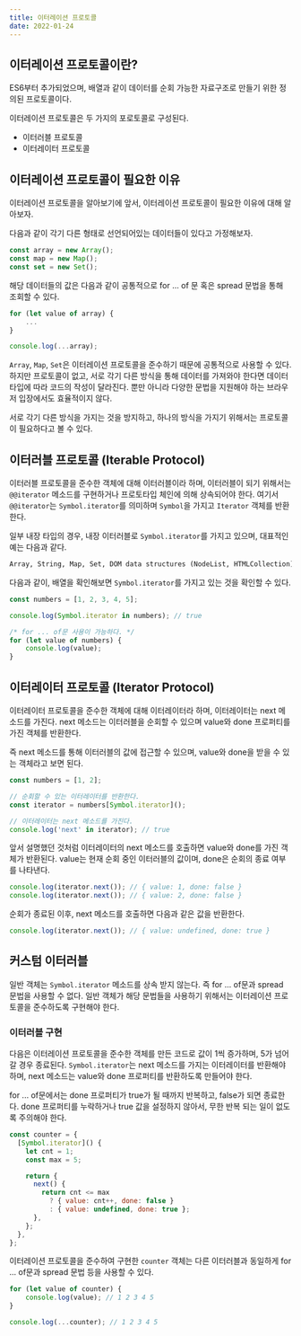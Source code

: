 ```yaml
---
title: 이터레이션 프로토콜
date: 2022-01-24
---
```


## 이터레이션 프로토콜이란?

ES6부터 추가되었으며, 배열과 같이 데이터를 순회 가능한 자료구조로 만들기 위한 정의된 프로토콜이다.

이터레이션 프로토콜은 두 가지의 포로토콜로 구성된다.

- 이터러블 프로토콜
- 이터레이터 프로토콜

## 이터레이션 프로토콜이 필요한 이유

이터레이션 프로토콜을 알아보기에 앞서, 이터레이션 프로토콜이 필요한 이유에 대해 알아보자.

다음과 같이 각기 다른 형태로 선언되어있는 데이터들이 있다고 가정해보자.

```javascript
const array = new Array();
const map = new Map();
const set = new Set();
```

해당 데이터들의 값은 다음과 같이 공통적으로 for ... of 문 혹은 spread 문법을 통해 조회할 수 있다.

```javascript
for (let value of array) {
    ...
}

console.log(...array);
```

`Array`, `Map`, `Set`은 이터레이션 프로토콜을 준수하기 때문에 공통적으로 사용할 수 있다.
하지만 프로토콜이 없고, 서로 각기 다른 방식을 통해 데이터를 가져와야 한다면 데이터 타입에 따라 코드의 작성이 달라진다.
뿐만 아니라 다양한 문법을 지원해야 하는 브라우저 입장에서도 효율적이지 않다.

서로 각기 다른 방식을 가지는 것을 방지하고, 하나의 방식을 가지기 위해서는 프로토콜이 필요하다고 볼 수 있다.

## 이터러블 프로토콜 (Iterable Protocol)

이터러블 프로토콜을 준수한 객체에 대해 이터러블이라 하며, 이터러블이 되기 위해서는 `@@iterator` 메소드를 구현하거나 프로토타입 체인에 의해 상속되어야 한다.
여기서 `@@iterator`는 `Symbol.iterator`를 의미하며 `Symbol`을 가지고 `Iterator` 객체를 반환한다.

일부 내장 타입의 경우, 내장 이터러블로 `Symbol.iterator`를 가지고 있으며, 대표적인 예는 다음과 같다.

```markdown
Array, String, Map, Set, DOM data structures (NodeList, HTMLCollection)
```

다음과 같이, 배열을 확인해보면 `Symbol.iterator`를 가지고 있는 것을 확인할 수 있다.

```javascript
const numbers = [1, 2, 3, 4, 5];

console.log(Symbol.iterator in numbers); // true

/* for ... of문 사용이 가능하다. */
for (let value of numbers) {
    console.log(value);
}
```

## 이터레이터 프로토콜 (Iterator Protocol)

이터레이터 프로토콜을 준수한 객체에 대해 이터레이터라 하며, 이터레이터는 next 메소드를 가진다.
next 메소드는 이터러블을 순회할 수 있으며 value와 done 프로퍼티를 가진 객체를 반환한다.

즉 next 메소드를 통해 이터러블의 값에 접근할 수 있으며, value와 done을 받을 수 있는 객체라고 보면 된다.

```javascript
const numbers = [1, 2];

// 순회할 수 있는 이터레이터를 반환한다.
const iterator = numbers[Symbol.iterator]();

// 이터레이터는 next 메소드를 가진다.
console.log('next' in iterator); // true
```

앞서 설명했던 것처럼 이터레이터의 next 메소드를 호출하면 value와 done를 가진 객체가 반환된다.
value는 현재 순회 중인 이터러블의 값이며, done은 순회의 종료 여부를 나타낸다.

```javascript
console.log(iterator.next()); // { value: 1, done: false }
console.log(iterator.next()); // { value: 2, done: false }
```

순회가 종료된 이후, next 메소드를 호출하면 다음과 같은 값을 반환한다.

```javascript
console.log(iterator.next()); // { value: undefined, done: true }
```

## 커스텀 이터러블

일반 객체는 `Symbol.iterator` 메소드를 상속 받지 않는다. 즉 for ... of문과 spread 문법을 사용할 수 없다.
일반 객체가 해당 문법들을 사용하기 위해서는 이터레이션 프로토콜을 준수하도록 구현해야 한다.

### 이터러블 구현

다음은 이터레이션 프로토콜을 준수한 객체를 만든 코드로 값이 1씩 증가하며, 5가 넘어갈 경우 종료된다.
`Symbol.iterator`는 next 메소드를 가지는 이터레이터를 반환해야 하며, next 메소드는 value와 done 프로퍼티를 반환하도록 만들어야 한다. 

for ... of문에서는 done 프로퍼티가 true가 될 때까지 반복하고, false가 되면 종료한다. 
done 프로퍼티를 누락하거나 true 값을 설정하지 않아서, 무한 반복 되는 일이 없도록 주의해야 한다.

```javascript
const counter = {
  [Symbol.iterator]() {
    let cnt = 1;
    const max = 5;

    return {
      next() {
        return cnt <= max
          ? { value: cnt++, done: false }
          : { value: undefined, done: true };
      },
    };
  },
};
```

이터레이션 프로토콜을 준수하여 구현한 `counter` 객체는 다른 이터러블과 동일하게 for ... of문과 spread 문법 등을 사용할 수 있다.

```javascript
for (let value of counter) {
    console.log(value); // 1 2 3 4 5
}

console.log(...counter); // 1 2 3 4 5
```
